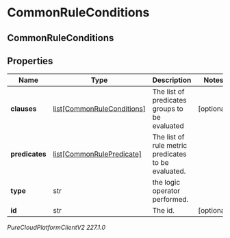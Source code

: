 # CommonRuleConditions

## CommonRuleConditions

## Properties

|Name | Type | Description | Notes|
|------------ | ------------- | ------------- | -------------|
| **clauses** | [list[CommonRuleConditions]](CommonRuleConditions) | The list of predicates groups to be evaluated | [optional] |
| **predicates** | [list[CommonRulePredicate]](CommonRulePredicate) | The list of rule metric predicates to be evaluated. | |
| **type** | str | the logic operator performed. | |
| **id** | str | The id. | [optional] |



_PureCloudPlatformClientV2 227.1.0_
